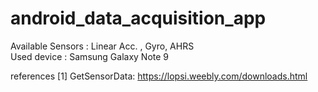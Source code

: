 # android_data_acquisition_app
  Available Sensors : Linear Acc. , Gyro, AHRS  
  Used device : Samsung Galaxy Note 9
  
 references
 [1] GetSensorData: https://lopsi.weebly.com/downloads.html
  
